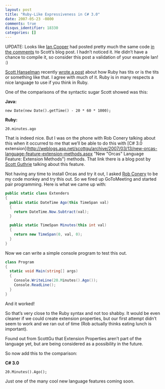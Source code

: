```yaml
---
layout: post
title: "Ruby-Like Expressiveness in C# 3.0"
date: 2007-05-23 -0800
comments: true
disqus_identifier: 18330
categories: []
---
```

UPDATE: Looks like [Ian
Cooper](http://iancooper.spaces.live.com/ "Ian Cooper") had posted
pretty much the same code [in the
comments](http://www.hanselman.com/blog/ProgrammerIntentOrWhatYoureNotGettingAboutRubyAndWhyItsTheTits.aspx#1bb18d7f-4ae7-4442-a624-f362d03a1233 "Ian's Comment")
to Scott’s blog post. I hadn’t noticed it. He didn’t have a chance to
compile it, so consider this post a validation of your example Ian! :)

[Scott Hanselman](http://www.hanselman.com/blog/ "Scott Hanselman")
recently [wrote a
post](http://www.hanselman.com/blog/ProgrammerIntentOrWhatYoureNotGettingAboutRubyAndWhyItsTheTits.aspx "Programmer Intent or What you’re not getting about Ruby and why it’s the tits")
about how Ruby has tits or is the tits or something like that. I agree
with much of it. Ruby is in many respects a nice language to use if you
think in Ruby.

One of the comparisons of the syntactic sugar Scott showed was this:

**Java:**

`new Date(new Date().getTime() - 20 * 60 * 1000);`

**Ruby:**

`20.minutes.ago`

That is indeed nice. But I was on the phone with Rob Conery talking
about this when it occurred to me that we’ll be able to do this with
[C\# 3.0
extension](http://weblogs.asp.net/scottgu/archive/2007/03/13/new-orcas-language-feature-extension-methods.aspx "New "Orcas" Language Feature: Extension Methods")
methods. That link there is a blog post by [Scott
Guthrie](http://weblogs.asp.net/scottgu/ "Scott Guthrie") talking about
this feature.

Not having any time to install Orcas and try it out, I asked [Rob
Conery](http://blog.wekeroad.com/ "Rob Conery’s Blog") to be my code
monkey and try this out. So we fired up GoToMeeting and started pair
programming. Here is what we came up with:

```csharp
public static class Extenders
{
  public static DateTime Ago(this TimeSpan val)
  {
    return DateTime.Now.Subtract(val);
  }

  public static TimeSpan Minutes(this int val)
  {
    return new TimeSpan(0, val, 0);
  }
}
```

Now we can write a simple console program to test this out.

```csharp
class Program
{
  static void Main(string[] args)
  {
    Console.WriteLine(20.Minutes().Ago());
    Console.ReadLine();
  }
}
```

And it worked!

So that’s very close to the Ruby syntax and not too shabby. It would be
even cleaner if we could create extension properties, but our first
attempt didn’t seem to work and we ran out of time (Rob actually thinks
eating lunch is important).

Found out from ScottGu that Extension Properties aren’t part of the
language yet, but are being considered as a possibility in the future.

So now add this to the comparison:

**C\# 3.0**

`20.Minutes().Ago();`

Just one of the many cool new language features coming soon.

